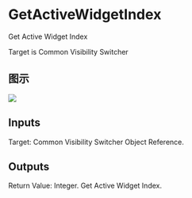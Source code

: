 # GetActiveWidgetIndex

Get Active Widget Index

Target is Common Visibility Switcher

## 图示

![]($-20221218-18215263.png)

## Inputs

Target: Common Visibility Switcher Object Reference.  

## Outputs

Return Value: Integer. Get Active Widget Index.


